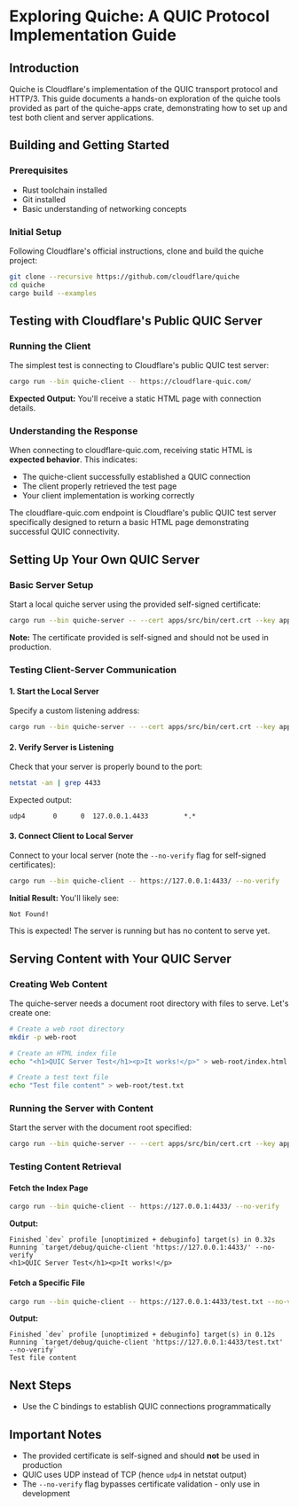 # Exploring Quiche: A QUIC Protocol Implementation Guide

## Introduction
Quiche is Cloudflare's implementation of the QUIC transport protocol and HTTP/3. This guide documents a hands-on exploration of the quiche tools provided as part of the quiche-apps crate, demonstrating how to set up and test both client and server applications.

## Building and Getting Started

### Prerequisites
- Rust toolchain installed
- Git installed
- Basic understanding of networking concepts

### Initial Setup
Following Cloudflare's official instructions, clone and build the quiche project:

```bash
git clone --recursive https://github.com/cloudflare/quiche
cd quiche
cargo build --examples
```

## Testing with Cloudflare's Public QUIC Server

### Running the Client
The simplest test is connecting to Cloudflare's public QUIC test server:

```bash
cargo run --bin quiche-client -- https://cloudflare-quic.com/
```

**Expected Output:** You'll receive a static HTML page with connection details.

### Understanding the Response
When connecting to cloudflare-quic.com, receiving static HTML is **expected behavior**. This indicates:
- The quiche-client successfully established a QUIC connection
- The client properly retrieved the test page
- Your client implementation is working correctly

The cloudflare-quic.com endpoint is Cloudflare's public QUIC test server specifically designed to return a basic HTML page demonstrating successful QUIC connectivity.

## Setting Up Your Own QUIC Server

### Basic Server Setup
Start a local quiche server using the provided self-signed certificate:

```bash
cargo run --bin quiche-server -- --cert apps/src/bin/cert.crt --key apps/src/bin/cert.key
```

**Note:** The certificate provided is self-signed and should not be used in production.

### Testing Client-Server Communication

#### 1. Start the Local Server
Specify a custom listening address:

```bash
cargo run --bin quiche-server -- --cert apps/src/bin/cert.crt --key apps/src/bin/cert.key --listen 127.0.0.1:4433
```

#### 2. Verify Server is Listening
Check that your server is properly bound to the port:

```bash
netstat -an | grep 4433
```

Expected output:
```
udp4       0      0  127.0.0.1.4433         *.*
```

#### 3. Connect Client to Local Server
Connect to your local server (note the `--no-verify` flag for self-signed certificates):

```bash
cargo run --bin quiche-client -- https://127.0.0.1:4433/ --no-verify
```

**Initial Result:** You'll likely see:
```
Not Found!
```

This is expected! The server is running but has no content to serve yet.

## Serving Content with Your QUIC Server

### Creating Web Content
The quiche-server needs a document root directory with files to serve. Let's create one:

```bash
# Create a web root directory
mkdir -p web-root

# Create an HTML index file
echo "<h1>QUIC Server Test</h1><p>It works!</p>" > web-root/index.html

# Create a test text file
echo "Test file content" > web-root/test.txt
```

### Running the Server with Content
Start the server with the document root specified:

```bash
cargo run --bin quiche-server -- --cert apps/src/bin/cert.crt --key apps/src/bin/cert.key --listen 127.0.0.1:4433 --root ./web-root
```

### Testing Content Retrieval

#### Fetch the Index Page
```bash
cargo run --bin quiche-client -- https://127.0.0.1:4433/ --no-verify
```

**Output:**
```
Finished `dev` profile [unoptimized + debuginfo] target(s) in 0.32s
Running `target/debug/quiche-client 'https://127.0.0.1:4433/' --no-verify`
<h1>QUIC Server Test</h1><p>It works!</p>
```

#### Fetch a Specific File
```bash
cargo run --bin quiche-client -- https://127.0.0.1:4433/test.txt --no-verify
```

**Output:**
```
Finished `dev` profile [unoptimized + debuginfo] target(s) in 0.12s
Running `target/debug/quiche-client 'https://127.0.0.1:4433/test.txt' --no-verify`
Test file content
```

## Next Steps

- Use the C bindings to establish QUIC connections programmatically

## Important Notes

- The provided certificate is self-signed and should **not** be used in production
- QUIC uses UDP instead of TCP (hence `udp4` in netstat output)
- The `--no-verify` flag bypasses certificate validation - only use in development
